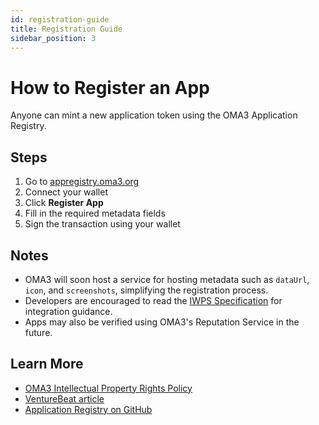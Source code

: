 ```yaml
---
id: registration-guide
title: Registration Guide
sidebar_position: 3
---
```


# How to Register an App

Anyone can mint a new application token using the OMA3 Application Registry.

## Steps

1. Go to [appregistry.oma3.org](https://appregistry.oma3.org)
2. Connect your wallet
3. Click **Register App**
4. Fill in the required metadata fields
5. Sign the transaction using your wallet

## Notes

- OMA3 will soon host a service for hosting metadata such as `dataUrl`, `icon`, and `screenshots`, simplifying the registration process.
- Developers are encouraged to read the [IWPS Specification](https://github.com/oma3dao/iwps-specification) for integration guidance.
- Apps may also be verified using OMA3's Reputation Service in the future.

## Learn More

- [OMA3 Intellectual Property Rights Policy](https://www.oma3.org/intellectual-property-rights-policy)
- [VentureBeat article](https://venturebeat.com/games/oma3-expands-effort-to-make-standards-for-the-open-spatial-internet/)
- [Application Registry on GitHub](https://github.com/oma3dao/app-registry-evm-solidity)
